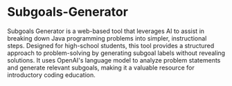 # Subgoals-Generator
Subgoals Generator is a web-based tool that leverages AI to assist in breaking down Java programming problems into simpler, instructional steps. Designed for high-school students, this tool provides a structured approach to problem-solving by generating subgoal labels without revealing solutions. It uses OpenAI's language model to analyze problem statements and generate relevant subgoals, making it a valuable resource for introductory coding education.

